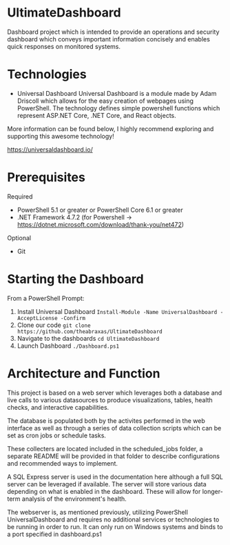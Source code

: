 # UltimateDashboard
Dashboard project which is intended to provide an operations and security dashboard which conveys important information concisely and enables quick responses on monitored systems.

# Technologies
* Universal Dashboard
Universal Dashboard is a module made by Adam Driscoll which allows for the easy creation of webpages using PowerShell. The technology defines simple powershell functions which represent ASP.NET Core, .NET Core, and React objects. 

More information can be found below, I highly recommend exploring and supporting this awesome technology! 

https://universaldashboard.io/ 

# Prerequisites
Required
* PowerShell 5.1 or greater or PowerShell Core 6.1 or greater
* .NET Framework 4.7.2 (for Powershell -> https://dotnet.microsoft.com/download/thank-you/net472) 

Optional
* Git

# Starting the Dashboard
From a PowerShell Prompt:
1) Install Universal Dashboard
`Install-Module -Name UniversalDashboard -AcceptLicense -Confirm`
2) Clone our code
`git clone https://github.com/theabraxas/UltimateDashboard`
3) Navigate to the dashboards
`cd UltimateDashboard`
4) Launch Dashboard
`./Dashboard.ps1`

# Architecture and Function
This project is based on a web server which leverages both a database and live calls to various datasources to produce visualizations, tables, health checks, and interactive capabilities. 

The database is populated both by the activites performed in the web interface as well as through a series of data collection scripts which can be set as cron jobs or schedule tasks. 

These collecters are located included in the scheduled_jobs folder, a separate README will be provided in that folder to describe configurations and recommended ways to implement.

A SQL Express server is used in the documentation here although a full SQL server can be leveraged if available. The server will store various data depending on what is enabled in the dashboard. These will allow for longer-term analysis of the environment's health.

The webserver is, as mentioned previously, utilizing PowerShell UniversalDashboard and requires no additional services or technologies to be running in order to run. It can only run on Windows systems and binds to a port specified in dashboard.ps1

